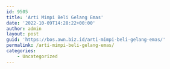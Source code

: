 ```yaml
---
id: 9505
title: 'Arti Mimpi Beli Gelang Emas'
date: '2022-10-09T14:28:22+00:00'
author: admin
layout: post
guid: 'https://bos.awn.biz.id/arti-mimpi-beli-gelang-emas/'
permalink: /arti-mimpi-beli-gelang-emas/
categories:
    - Uncategorized
---
```


